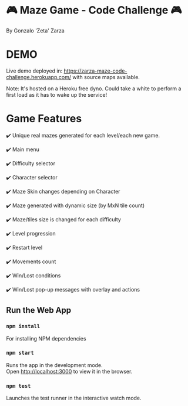 # :video_game: Maze Game - Code Challenge :video_game:

By Gonzalo 'Zeta' Zarza

# DEMO

Live demo deployed in: https://zarza-maze-code-challenge.herokuapp.com/ with source maps available.

Note: It's hosted on a Heroku free dyno. Could take a white to perform a first load as it has to wake up the service! 

# Game Features

:heavy_check_mark: Unique real mazes generated for each level/each new game. 

:heavy_check_mark: Main menu

:heavy_check_mark: Difficulty selector

:heavy_check_mark: Character selector

:heavy_check_mark: Maze Skin changes depending on Character

:heavy_check_mark: Maze generated with dynamic size (by MxN tile count)

:heavy_check_mark: Maze/tiles size is changed for each difficulty
 
:heavy_check_mark: Level progression

:heavy_check_mark: Restart level

:heavy_check_mark: Movements count

:heavy_check_mark: Win/Lost conditions

:heavy_check_mark: Win/Lost pop-up messages with overlay and actions   

## Run the Web App

### `npm install`

For installing NPM dependencies

### `npm start`

Runs the app in the development mode.\
Open [http://localhost:3000](http://localhost:3000) to view it in the browser.

### `npm test`

Launches the test runner in the interactive watch mode.

